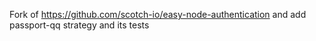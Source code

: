 Fork of https://github.com/scotch-io/easy-node-authentication and add passport-qq strategy and its tests